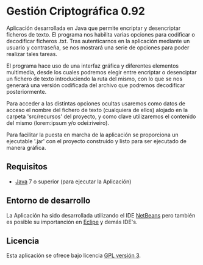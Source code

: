 Gestión Criptográfica 0.92
================================

Aplicación desarrollada en Java que permite encriptar y desencriptar ficheros de texto.
El programa nos habilita varias opciones para codificar o decodificar ficheros .txt.
Tras autenticarnos en la aplicación mediante un usuario y contraseña, se nos mostrará
una serie de opciones para poder realizar tales tareas.

El programa hace uso de una interfaz gráfica y diferentes elementos multimedia, desde los
cuales podremos elegir entre encriptar o desenciptar un fichero de texto introduciendo 
la ruta del mismo, con lo que se nos generará una versión codificada del archivo que 
podremos decodificar posteriormente.

Para acceder a las distintas opciones ocultas usaremos como datos de acceso el nombre 
del fichero de texto (cualquiera de ellos) alojado en la carpeta 'src/recursos' del proyecto,
y como clave utilizaremos el contenido del mismo (lorem:ipsum y/o odei:riveiro).

Para facilitar la puesta en marcha de la aplicación se proporciona un ejecutable '.jar' con el 
proyecto construido y listo para ser ejecutado de manera gráfica.

## Requisitos
- [Java] 7 o superior (para ejecutar la Aplicación)

## Entorno de desarrollo
La Aplicación ha sido desarrollada utilizando el IDE [NetBeans] pero también es posible su 
importanción en [Eclipe] y demás IDE's.


## Licencia
Esta aplicación se ofrece bajo licencia [GPL versión 3].

[GPL versión 3]: https://www.gnu.org/licenses/gpl-3.0.en.html
[NetBeans]: https://netbeans.org/
[Eclipe]: https://eclipse.org/
[Java]: https://www.java.com/
